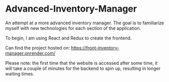 # Advanced-Inventory-Manager
 
An attempt at a more advanced inventory manager. The goal is to familiarize myself with new technologies for each section of the application.

To begin, I am using React and Redux to create the frontend.

Can find the project hosted on: https://front-inventory-manager.onrender.com/

Please note: the first time that the website is accessed after some time, it will take a couple of minutes for the backend to spin up, resulting in longer waiting times.